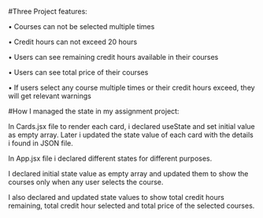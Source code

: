 #Three Project features:

• Courses can not be selected multiple times

• Credit hours can not exceed 20 hours

• Users can see remaining credit hours available in their courses

• Users can see total price of their courses

• If users select any course multiple times or their credit hours exceed, they will get relevant warnings

#How I managed the state in my assignment project:

In Cards.jsx file to render each card, i declared useState and set initial value as empty array. Later i updated the state value of each card with the details i found in JSON file.

In App.jsx file i declared different states for different purposes.

I declared initial state value as empty array and updated them to show the courses only when any user selects the course.

I also declared and updated state values to show total credit hours remaining, total credit hour selected and total price of the selected courses.
